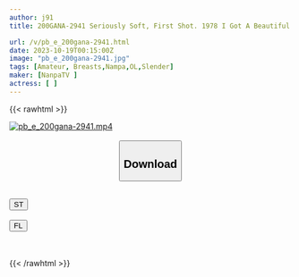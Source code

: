 ```yaml
---
author: j91
title: 200GANA-2941 Seriously Soft, First Shot. 1978 I Got A Beautiful Woman Who Just Broke Up With Her Boyfriend! Tears Of Joy Shed After A Long Time Of Dick & Deep Throat! A Slender Body With Pheromones That Leaks Pant And Dirty Talk!

url: /v/pb_e_200gana-2941.html
date: 2023-10-19T00:15:00Z
image: "pb_e_200gana-2941.jpg"
tags: [Amateur, Breasts,Nampa,OL,Slender]
maker: [NanpaTV ]
actress: [ ]
---
```



{{< rawhtml >}}

<div class="video" data-videoid="erZM2jK9lZtom1">
    <a href="javascript:;">
        <img src="https://my.j91.asia/v/pb_e_200gana-2941.jpg" width="WIDTH" height="HEIGHT" alt="pb_e_200gana-2941.mp4" loading="lazy">
    </a>
</div>

<script type="text/javascript" src="https://j91.asia/asset/on-demand-st.js"></script>

<br>
  <link rel="stylesheet" href="https://j91.asia/asset/bs5.css">
  
  <center>
  <button class="btn btn-primary" type="button" data-bs-toggle="collapse" data-bs-target=".multi-collapse" aria-expanded="false" aria-controls="multiCollapseExample1 multiCollapseExample2"><h2>Download</h2></button></center>
</p>
<div class="row">
  <div class="col">
    <div class="collapse multi-collapse" id="multiCollapseExample1">
      <div class="card card-body">
	      	      <br>
<div class="buttons">  
<a href="https://streamtape.to/v/erZM2jK9lZtom1"><button class="btn-hover color-3"><i class="fa fa-download"></i> ST</button></a></div>
    </div>
  </div>
</div>
  <div class="col">
    <div class="collapse multi-collapse" id="multiCollapseExample2">
      <div class="card card-body">
	      <br>
<div class="buttons">
    <a href="https://filelions.online/f/6h7sdc5vvkny"><button class="btn-hover color-9"><i class="fa fa-download"></i> FL</button></a></div>
<br><br>
      </div>
    </div>
  </div>
</div>

{{< /rawhtml >}}
